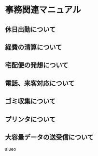 # 事務関連マニュアル
## 休日出勤について
## 経費の清算について
## 宅配便の発想について
## 電話、来客対応について
## ゴミ収集について
## プリンタについて
## 大容量データの送受信について

aiueo